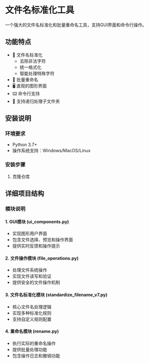 # 文件名标准化工具

一个强大的文件名标准化和批量重命名工具，支持GUI界面和命令行操作。

## 功能特点

- 📝 文件名标准化
  - 去除非法字符
  - 统一格式化
  - 智能处理特殊字符
- 🔄 批量重命名
- 🖥️ 直观的图形界面
- ⌨️ 命令行支持
- 📁 支持递归处理子文件夹

## 安装说明

### 环境要求
- Python 3.7+
- 操作系统支持：Windows/MacOS/Linux

### 安装步骤

1. 克隆仓库 

## 详细项目结构


### 模块说明

#### 1. GUI模块 (ui_components.py)
- 实现图形用户界面
- 包含文件选择、预览和操作界面
- 提供实时反馈和操作提示

#### 2. 文件操作模块 (file_operations.py)
- 处理文件系统操作
- 实现文件读写和验证
- 提供安全的文件操作机制

#### 3. 文件名标准化模块 (standardize_filename_v7.py)
- 核心文件名处理逻辑
- 实现多种标准化规则
- 支持自定义规则配置

#### 4. 重命名模块 (rename.py)
- 执行实际的重命名操作
- 提供批量处理功能
- 包含操作日志和撤销功能

